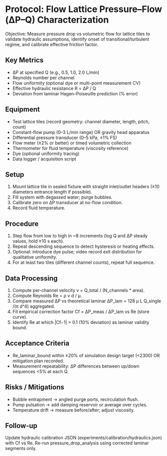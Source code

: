 # Protocol: Flow Lattice Pressure–Flow (ΔP–Q) Characterization

Objective: Measure pressure drop vs volumetric flow for lattice tiles to validate hydraulic assumptions, identify onset of transitional/turbulent regime, and calibrate effective friction factor.

## Key Metrics

- ΔP at specified Q (e.g., 0.5, 1.0, 2.0 L/min)
- Reynolds number per channel
- Flow uniformity (optional dye or multi-point measurement CV)
- Effective hydraulic resistance R = ΔP / Q
- Deviation from laminar Hagen–Poiseuille prediction (% error)

## Equipment

- Test lattice tiles (record geometry: channel diameter, length, pitch, count)
- Constant-flow pump (0–3 L/min range) OR gravity head apparatus
- Differential pressure transducer (0–5 kPa, ±1% FS)
- Flow meter (±2% or better) or timed volumetric collection
- Thermometer for fluid temperature (viscosity reference)
- Dye (optional uniformity tracing)
- Data logger / acquisition script

## Setup

1. Mount lattice tile in sealed fixture with straight inlet/outlet headers (≥10 diameters entrance length if possible).
2. Fill system with degassed water; purge bubbles.
3. Calibrate zero on ΔP transducer at no-flow condition.
4. Record fluid temperature.

## Procedure

1. Step flow from low to high in ~8 increments (log Q and ΔP steady values, hold ≥10 s each).
2. Repeat descending sequence to detect hysteresis or heating effects.
3. Optional: introduce dye pulse; video record exit distribution for qualitative uniformity.
4. For at least two tiles (different channel counts), repeat full sequence.

## Data Processing

1. Compute per-channel velocity v = Q_total / (N_channels * area).
2. Compute Reynolds Re = ρ v d / μ.
3. Compare measured ΔP vs theoretical laminar ΔP_lam = 128 μ L Q_single /(π d^4) aggregated.
4. Fit empirical correction factor Cf = ΔP_meas / ΔP_lam vs Re (store curve).
5. Identify Re at which |Cf−1| > 0.1 (10% deviation) as laminar validity bound.

## Acceptance Criteria

- Re_laminar_bound within ±20% of simulation design target (<2300) OR mitigation plan recorded.
- Measurement repeatability: ΔP differences between up/down sequences <5% at each Q.

## Risks / Mitigations

- Bubble entrapment → angled purge ports, recirculation flush.
- Pump pulsation → add damping reservoir or average over cycles.
- Temperature drift → measure before/after; adjust viscosity.

## Follow-up

Update hydraulic calibration JSON (experiments/calibration/hydraulics.json) with Cf vs Re. Re-run pressure_drop_analysis using corrected laminar segments only.
